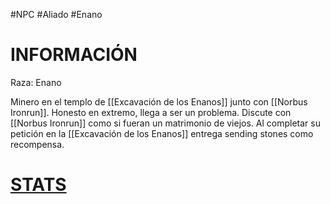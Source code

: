 #NPC #Aliado #Enano
# INFORMACIÓN 
Raza: Enano

Minero en el templo de [[Excavación de los Enanos]] junto con [[Norbus Ironrun]].
Honesto en extremo, llega a ser un problema.
Discute con [[Norbus Ironrun]] como si fueran un matrimonio de viejos.
Al completar su petición en la [[Excavación de los Enanos]] entrega sending stones como recompensa.
# [STATS](https://5e.tools/bestiary.html#commoner_mm)